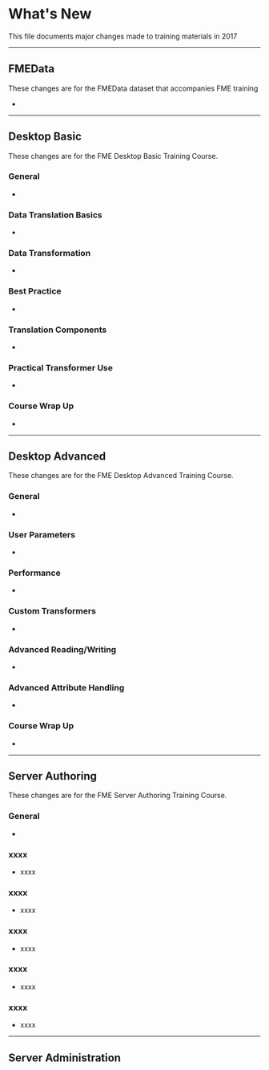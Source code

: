# What's New #
This file documents major changes made to training materials in 2017

---

## FMEData ##
These changes are for the FMEData dataset that accompanies FME training

-

---

## Desktop Basic ##
These changes are for the FME Desktop Basic Training Course.

### General ###
-


### Data Translation Basics ###
-


### Data Transformation ###
-

### Best Practice ###
-

### Translation Components ###
-


### Practical Transformer Use ###
-


### Course Wrap Up ###
-


---

## Desktop Advanced ##
These changes are for the FME Desktop Advanced Training Course.

### General ###
-


### User Parameters ###
-


### Performance ###
-


### Custom Transformers ###
-


### Advanced Reading/Writing ###
-


### Advanced Attribute Handling ###
-


### Course Wrap Up ###
-

---

## Server Authoring ##
These changes are for the FME Server Authoring Training Course.


### General ###
-

### xxxx ###
- xxxx

### xxxx ###
- xxxx

### xxxx ###
- xxxx

### xxxx ###
- xxxx

### xxxx ###
- xxxx

---

## Server Administration ##

